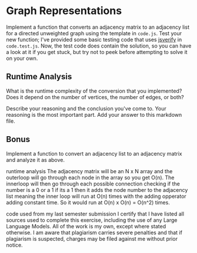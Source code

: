 # Graph Representations

Implement a function that converts an adjacency matrix to an adjacency list for
a directed unweighted graph using the template in `code.js`. Test your new
function; I've provided some basic testing code that uses
[jsverify](https://jsverify.github.io/) in `code.test.js`. Now, the test code
does contain the solution, so you can have a look at it if you get stuck, but
try not to peek before attempting to solve it on your own.

## Runtime Analysis

What is the runtime complexity of the conversion that you implemented? Does it
depend on the number of vertices, the number of edges, or both?

Describe your reasoning and the conclusion you've come to. Your reasoning is the
most important part. Add your answer to this markdown file.

## Bonus

Implement a function to convert an adjacency list to an adjacency matrix and
analyze it as above.

runtime analysis
The adjacency matrix will be an N x N array and the outerloop will go through each node in the array so you get O(n). The innerloop will then go through each possible connection checking if the number is a 0 or a 1 if its a 1 then it adds the node number to the adjacency list meaning the inner loop will run at O(n) times with the adding opperator adding constant time. So it would run at O(n) x O(n) = O(n^2) times.

code used from my last semester submission
I certify that I have listed all sources used to complete this exercise, including the use of any Large Language Models. All of the work is my own, except where stated otherwise. I am aware that plagiarism carries severe penalties and that if plagiarism is suspected, charges may be filed against me without prior notice.
